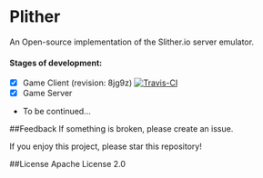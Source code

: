 # Plither
An Open-source implementation of the Slither.io server emulator.

#### Stages of development:
- [x] Game Client (revision: 8jg9z) [![Travis-CI](https://travis-ci.org/PlitherProject/Plither.svg?branch=master)](https://travis-ci.org/PlitherProject/Plither)
- [x] Game Server
- To be continued...

##Feedback
If something is broken, please create an issue.

If you enjoy this project, please star this repository!

##License
Apache License 2.0
